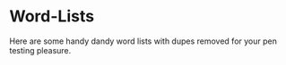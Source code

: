 # Word-Lists
Here are some handy dandy word lists with dupes removed for your pen testing pleasure. 
